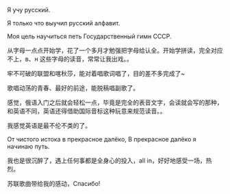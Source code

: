 Я учу русский.

Я только что выучил русский алфавит.

Моя цель научиться петь Государственный гимн СССР.

从字母一点点开始学，花了一个多月才勉强把字母给认全。开始学拼读，完全对应不上，в、н 这些字母的读音，常常让我出戏。。

牢不可破的联盟和喀秋莎，能对着唱歌词唱了，目的差不多完成了~

歌唱动荡的青春、最好的前途，能脱稿唱副歌了。

感觉，俄语入门之后就会轻松一点，毕竟是完全的表音文字，会读就会写的那种，和英语不同，英语还得借助国际音标这种玩意来规范读音。。

我感觉英语是最不伦不类的了。

От чистого истока в прекрасное далёко, В прекрасное далёко я начинаю путь.

我也是很沉醉了，遇上任何事都是全身心的投入，all in，好好地感受一场，热烈。

苏联歌曲带给我的感动，Спасибо!
